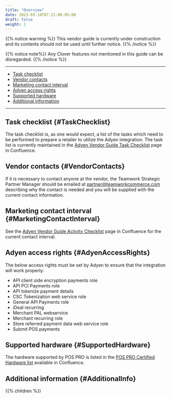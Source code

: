 ```yaml
---
title: "Overview"
date: 2023-03-10T07:21:00-05:00
draft: false
weight: 1
---
```


{{% notice warning %}}
This vendor guide is currently under construction and its contents should not be used until further notice.
{{% /notice %}}

{{% notice note%}}
Any Clover features not mentioned in this guide can be disregarded.
{{% /notice %}}

---

- [Task checklist](#TaskChecklist)
- [Vendor contacts](#VendorContacts)
- [Marketing contact interval](#MarketingContactInterval)
- [Adyen access rights](#AdyenAccessRights)
- [Supported hardware](#SupportedHardware)
- [Additional information](#AdditionalInfo)

---

## Task checklist {#TaskChecklist}

The task checklist is, as one would expect, a list of the tasks which need to be performed to prepare a retailer to utilize the Adyen integration. The task list is currently maintained in the [Adyen Vendor Guide Task Checklist](https://teamworkclients.atlassian.net/wiki/spaces/TWDocs/pages/3716907044/Adyen+Vendor+Guide+Task+Checklist) page in Confluence.

## Vendor contacts {#VendorContacts}

If it is necessary to contact anyone at the vendor, the Teamwork Strategic Partner Manager should be emailed at partner@teamworkcommerce.com describing why the contact is needed and you will be supplied with the current contact information.

## Marketing contact interval {#MarketingContactInterval}

See the [Adyen Vendor Guide Activity Checklist](https://teamworkclients.atlassian.net/wiki/spaces/TWDocs/pages/3716907044/Adyen+Vendor+Guide+Task+Checklist) page in Confluence for the current contact interval.

## Adyen access rights {#AdyenAccessRights}

The below access rights must be set by Adyen to ensure that the integration will work properly:  
- API client side encryption payments role  
- API PCI Payments role  
- API tokenize payment details  
- CSC Tokenization web service role  
- General API Payments role  
- iDeal recurring  
- Merchant PAL webservice  
- Merchant recurring role  
- Store referred payment data web service role  
- Submit POS payments

## Supported hardware {#SupportedHardware}

The hardware supported by POS PRO is listed in the [POS PRO Certified Hardware list](https://teamworkclients.atlassian.net/wiki/spaces/TD/pages/3330867222/POS+Pro+Certified+Hardware+list) available in Confluence.

## Additional information {#AdditionalInfo}

{{% children %}}